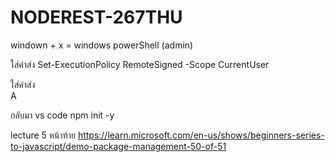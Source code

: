 # NODEREST-267THU

windown + x = windows powerShell (admin) 

ใส่คำส่ง 
Set-ExecutionPolicy RemoteSigned -Scope CurrentUser

ใส่คำส่ง  
A

กลับมา vs code npm init -y


lecture 5 หน้าท้าย
https://learn.microsoft.com/en-us/shows/beginners-series-to-javascript/demo-package-management-50-of-51